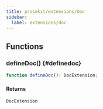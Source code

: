 ```yaml
---
title: prosekit/extensions/doc
sidebar:
  label: extensions/doc
---
```


<!-- DEBUG memberWithGroups 1 -->

<!-- DEBUG memberWithGroups 4 -->

<!-- DEBUG memberWithGroups 7 -->

<!-- DEBUG memberWithGroups 8 -->

<!-- DEBUG memberWithGroups 9 -->

## Functions

### defineDoc() {#definedoc}

```ts
function defineDoc(): DocExtension;
```

#### Returns

`DocExtension`

<!-- DEBUG memberWithGroups 10 -->
